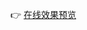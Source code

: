👉 [在线效果预览](https://chenxiaoyao6228.github.io/html-preview/?https://github.com/chenxiaoyao6228/fe-notes/blob/main/HTML_CSS/_demo/hourglass/index.html)